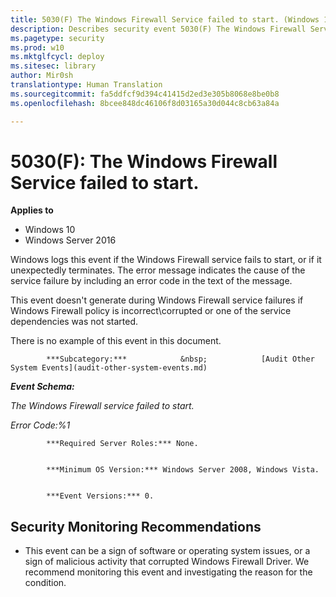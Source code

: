 ```yaml
---
title: 5030(F) The Windows Firewall Service failed to start. (Windows 10)
description: Describes security event 5030(F) The Windows Firewall Service failed to start.
ms.pagetype: security
ms.prod: w10
ms.mktglfcycl: deploy
ms.sitesec: library
author: Mir0sh
translationtype: Human Translation
ms.sourcegitcommit: fa5ddfcf9d394c41415d2ed3e305b8068e8be0b8
ms.openlocfilehash: 8bcee848dc46106f8d03165a30d044c8cb63a84a

---
```


# 5030(F): The Windows Firewall Service failed to start.

**Applies to**
-   Windows 10
-   Windows Server 2016


Windows logs this event if the Windows Firewall service fails to start, or if it unexpectedly terminates. The error message indicates the cause of the service failure by including an error code in the text of the message.

This event doesn't generate during Windows Firewall service failures if Windows Firewall policy is incorrect\\corrupted or one of the service dependencies was not started.

There is no example of this event in this document.


            ***Subcategory:***            &nbsp;            [Audit Other System Events](audit-other-system-events.md)
          

***Event Schema:***

*The Windows Firewall service failed to start.*

*Error Code:%1*


            ***Required Server Roles:*** None.


            ***Minimum OS Version:*** Windows Server 2008, Windows Vista.


            ***Event Versions:*** 0.

## Security Monitoring Recommendations

-   This event can be a sign of software or operating system issues, or a sign of malicious activity that corrupted Windows Firewall Driver. We recommend monitoring this event and investigating the reason for the condition.




<!--HONumber=Jun16_HO4-->


